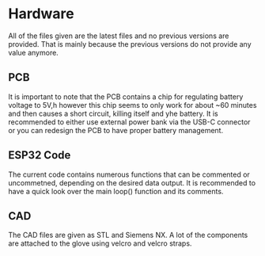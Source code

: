 # Hardware
All of the files given are the latest files and no previous versions are provided. That is mainly because the previous versions do not provide any value anymore.  
## PCB
It is important to note that the PCB contains a chip for regulating battery voltage to 5V,h however this chip seems to only work for about ~60 minutes and then causes a short circuit, killing itself and yhe battery. 
It is recommended to either use external power bank via the USB-C connector or you can redesign the PCB to have proper battery management.  
## ESP32 Code
The current code contains numerous functions that can be commented or uncommetned, depending on the desired data output. It is recommended to have a quick look over the main loop() function and its comments.
## CAD
The CAD files are given as STL and Siemens NX. A lot of the components are attached to the glove using velcro and velcro straps.
